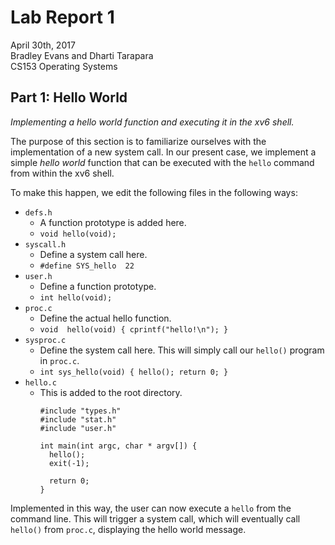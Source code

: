 # Lab Report 1
April 30th, 2017 <br/>
Bradley Evans and Dharti Tarapara<br/>
CS153 Operating Systems<br/>

## Part 1: Hello World
*Implementing a hello world function and executing it in the xv6 shell.*

The purpose of this section is to familiarize ourselves with the implementation of a new system call. In our present case, we implement a simple *hello world* function that can be executed with the `hello` command from within the xv6 shell.

To make this happen, we edit the following files in the following ways:

- `defs.h`
	- A function prototype is added here.
	- `void hello(void);`
- `syscall.h`
	- Define a system call here.
	- `#define SYS_hello  22`
- `user.h`
	- Define a function prototype.
	- `int hello(void);`
- `proc.c`
	- Define the actual hello function.
	- `void 
    	hello(void) {
      	cprintf("hello!\n");
    	}`
- `sysproc.c`
	- Define the system call here. This will simply call our `hello()` program in `proc.c`.
	- `int sys_hello(void) {
  		hello();
  		return 0;
		}`
- `hello.c`
	- This is added to the root directory.
		```
		#include "types.h"
		#include "stat.h"
		#include "user.h"
		
		int main(int argc, char * argv[]) {
		  hello();
		  exit(-1);
		
		  return 0;
		} 
		```

Implemented in this way, the user can now execute a `hello` from the command line. This will trigger a system call, which will eventually call `hello()` from `proc.c`, displaying the hello world message.
